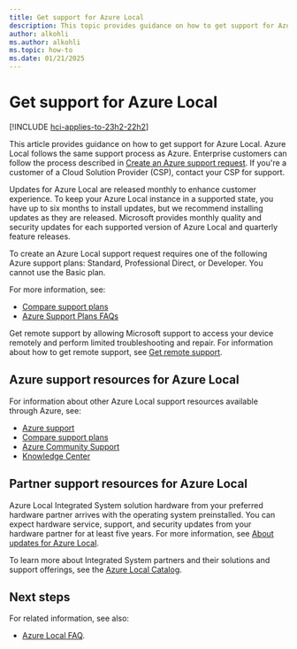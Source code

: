 ```yaml
---
title: Get support for Azure Local
description: This topic provides guidance on how to get support for Azure Local.
author: alkohli
ms.author: alkohli
ms.topic: how-to
ms.date: 01/21/2025
---
```


# Get support for Azure Local

[!INCLUDE [hci-applies-to-23h2-22h2](../includes/hci-applies-to-23h2-22h2.md)]

This article provides guidance on how to get support for Azure Local. Azure Local follows the same support process as Azure. Enterprise customers can follow the process described in [Create an Azure support request](/azure/azure-portal/supportability/how-to-create-azure-support-request). If you're a customer of a Cloud Solution Provider (CSP), contact your CSP for support.

Updates for Azure Local are released monthly to enhance customer experience. To keep your Azure Local instance in a supported state, you have up to six months to install updates, but we recommend installing updates as they are released. Microsoft provides monthly quality and security updates for each supported version of Azure Local and quarterly feature releases.

To create an Azure Local support request requires one of the following Azure support plans: Standard, Professional Direct, or Developer. You cannot use the Basic plan.

For more information, see:

- [Compare support plans](https://azure.microsoft.com/support/plans/)
- [Azure Support Plans FAQs](https://azure.microsoft.com/support/faq/)

Get remote support by allowing Microsoft support to access your device remotely and perform limited troubleshooting and repair. For information about how to get remote support, see [Get remote support](get-remote-support.md).

## Azure support resources for Azure Local

For information about other Azure Local support resources available through Azure, see:

- [Azure support](https://azure.microsoft.com/support/options/)
- [Compare support plans](https://azure.microsoft.com/support/plans/)
- [Azure Community Support](https://azure.microsoft.com/support/community/)
- [Knowledge Center](https://azure.microsoft.com/resources/knowledge-center/)

## Partner support resources for Azure Local

Azure Local Integrated System solution hardware from your preferred hardware partner arrives with the operating system preinstalled. You can expect hardware service, support, and security updates from your hardware partner for at least five years. For more information, see [About updates for Azure Local](../update/update-phases-23h2.md).

To learn more about Integrated System partners and their solutions and support offerings, see the [Azure Local Catalog](https://aka.ms/AzureStackHCICatalog).

## Next steps

For related information, see also:

- [Azure Local FAQ](../faq.yml).
